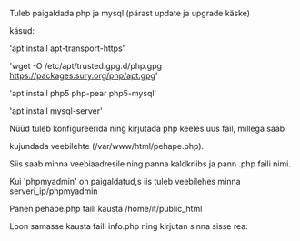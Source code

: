 Tuleb paigaldada php ja mysql (pärast update ja upgrade käske)

käsud:

'apt install apt-transport-https'

'wget -O /etc/apt/trusted.gpg.d/php.gpg https://packages.sury.org/php/apt.gpg'

'apt install php5 php-pear php5-mysql'

'apt install mysql-server'



Nüüd tuleb konfigureerida ning kirjutada php keeles uus fail, millega saab

kujundada veebilehte (/var/www/html/pehape.php).

Siis saab minna veebiaadresile ning panna kaldkriibs ja pann .php faili nimi.

Kui 'phpmyadmin' on paigaldatud,s iis tuleb veebilehes minna serveri_ip/phpmyadmin

Panen pehape.php faili kausta /home/it/public_html

Loon samasse kausta faili info.php ning kirjutan sinna sisse rea:

<?php phpinfo(); ?>
